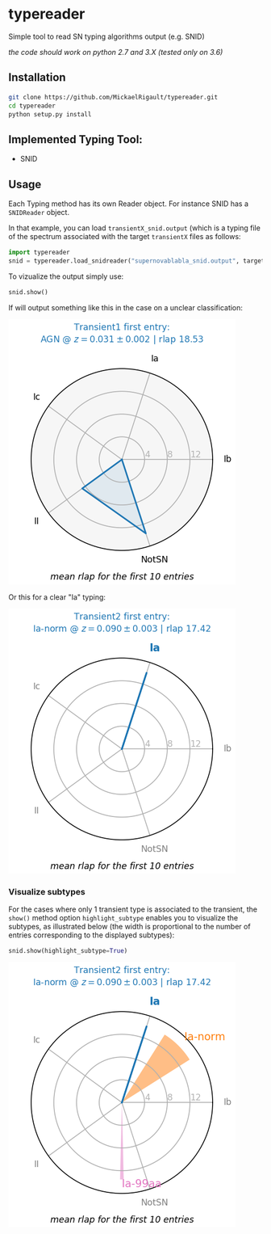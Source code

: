 # typereader
Simple tool to read SN typing algorithms output  (e.g. SNID)

_the code should work on python 2.7 and 3.X (tested only on 3.6)_
## Installation
```bash
git clone https://github.com/MickaelRigault/typereader.git
cd typereader
python setup.py install
```


## Implemented Typing Tool:
 - SNID
 
## Usage
Each Typing method has its own Reader object. For instance SNID has a `SNIDReader` object. 

In that example, you can load `transientX_snid.output` (which is a typing file of the spectrum associated with the target `transientX` files as follows:
```python
import typereader
snid = typereader.load_snidreader("supernovablabla_snid.output", targetname="transientX")
```

To vizualize the output simply use:
```python
snid.show()
```
If will output something like this in the case on a unclear classification:

![](examples/figures/Transient1.png)

Or this for a clear "Ia" typing:

![](examples/figures/Transient2.png)

### Visualize subtypes

For the cases where only 1 transient type is associated to the transient, the `show()` method option `highlight_subtype` enables you to visualize the subtypes, as illustrated below (the width is proportional to the number of entries corresponding to the displayed subtypes):


```python
snid.show(highlight_subtype=True)
```
![](examples/figures/Transient2_withsubtypes.png)
